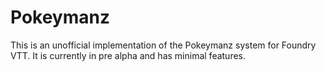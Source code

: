 # Pokeymanz

This is an unofficial implementation of the Pokeymanz system for Foundry VTT. It is currently in pre alpha and has minimal features.
